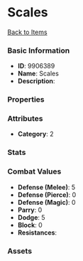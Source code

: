 # Scales



[Back to Items](../items.md)

### Basic Information

- **ID**: 9906389
- **Name**: Scales
- **Description**: 

### Properties


### Attributes

- **Category**: 2

### Stats


### Combat Values

- **Defense (Melee)**: 5
- **Defense (Pierce)**: 0
- **Defense (Magic)**: 0
- **Parry**: 0
- **Dodge**: 5
- **Block**: 0
- **Resistances**: 

### Assets


